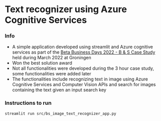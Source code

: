 # Text recognizer using Azure Cognitive Services

### Info
* A simple application developed using streamlit and Azure cognitive services as part of the [Beta Business Days 2022 - B & S Case Study](https://www.betabusinessdays.nl/activities/case-bs-group/) held during March 2022 at Groningen
* Won the best solution award
* Not all functionalities were developed during the 3 hour case study, some functionalities were added later
* The functionalities include recognizing text in image using Azure Cognitive Services and Computer Vision APIs and search for images containing the text given an input search key

### Instructions to run
```
streamlit run src/bs_image_text_recognizer_app.py
```
